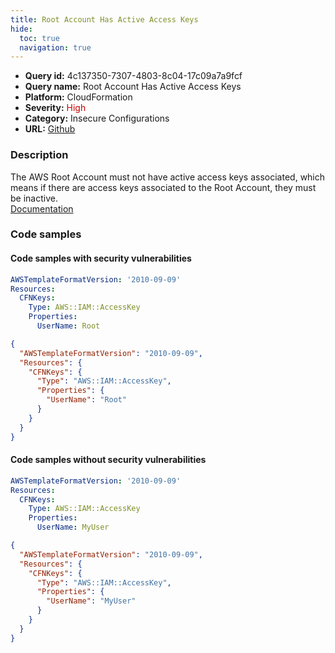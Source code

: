 ```yaml
---
title: Root Account Has Active Access Keys
hide:
  toc: true
  navigation: true
---
```


<style>
  .highlight .hll {
    background-color: #ff171742;
  }
  .md-content {
    max-width: 1100px;
    margin: 0 auto;
  }
</style>

-   **Query id:** 4c137350-7307-4803-8c04-17c09a7a9fcf
-   **Query name:** Root Account Has Active Access Keys
-   **Platform:** CloudFormation
-   **Severity:** <span style="color:#C00">High</span>
-   **Category:** Insecure Configurations
-   **URL:** [Github](https://github.com/Checkmarx/kics/tree/master/assets/queries/cloudFormation/aws/root_account_has_active_access_keys)

### Description
The AWS Root Account must not have active access keys associated, which means if there are access keys associated to the Root Account, they must be inactive.<br>
[Documentation](https://docs.aws.amazon.com/AWSCloudFormation/latest/UserGuide/aws-properties-iam-accesskey.html)

### Code samples
#### Code samples with security vulnerabilities
```yaml title="Positive test num. 1 - yaml file" hl_lines="6"
AWSTemplateFormatVersion: '2010-09-09'
Resources:
  CFNKeys:
    Type: AWS::IAM::AccessKey
    Properties:
      UserName: Root

```
```json title="Positive test num. 2 - json file" hl_lines="7"
{
  "AWSTemplateFormatVersion": "2010-09-09",
  "Resources": {
    "CFNKeys": {
      "Type": "AWS::IAM::AccessKey",
      "Properties": {
        "UserName": "Root"
      }
    }
  }
}

```


#### Code samples without security vulnerabilities
```yaml title="Negative test num. 1 - yaml file"
AWSTemplateFormatVersion: '2010-09-09'
Resources:
  CFNKeys:
    Type: AWS::IAM::AccessKey
    Properties:
      UserName: MyUser

```
```json title="Negative test num. 2 - json file"
{
  "AWSTemplateFormatVersion": "2010-09-09",
  "Resources": {
    "CFNKeys": {
      "Type": "AWS::IAM::AccessKey",
      "Properties": {
        "UserName": "MyUser"
      }
    }
  }
}

```

